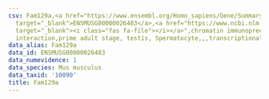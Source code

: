 ```yaml
---
csv: Fam129a,<a href="https://www.ensembl.org/Homo_sapiens/Gene/Summary?db=core;g=ENSMUSG00000026483"
  target="_blank">ENSMUSG00000026483</a>,<a href="https://www.ncbi.nlm.nih.gov/pubmed/25450459"
  target="_blank"><i class="fas fa-file"></i></a>",chromatin immunoprecipitation assay,direct
  interaction,prime adult stage, testis, Spermatocyte,,,transcriptional regulation,
data_alias: Fam129a
data_id: ENSMUSG00000026483
data_numevidence: 1
data_species: Mus musculus
data_taxid: '10090'
title: Fam129a
---
```

